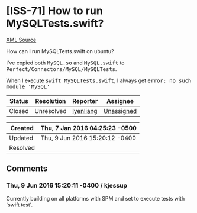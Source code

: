 # [ISS-71] How to run MySQLTests.swift?

[XML Source](../xml/ISS-71.xml)
<p><p>How can I run MySQLTests.swift on ubuntu?</p>

<p>I've copied both <tt>MySQL.so</tt> and <tt>MySQL.swift</tt> to <tt>Perfect/Connectors/MySQL/MySQLTests</tt>.</p>

<p>When I execute <tt>swift MySQLTests.swift</tt>, I always get <tt>error: no such module 'MySQL'</tt></p></p>





Status|Resolution|Reporter|Assignee
------|----------|--------|--------
Closed|Unresolved|[lyenliang](lyenliang)|[Unassigned]($-1)





Created|Thu, 7 Jan 2016 04:25:23 -0500
-------|--------------
Updated|Thu, 9 Jun 2016 15:20:12 -0400
Resolved|


## Comments




### Thu, 9 Jun 2016 15:20:11 -0400 / kjessup 

<p><p>Currently building on all platforms with SPM and set to execute tests with 'swift test'.</p></p>


